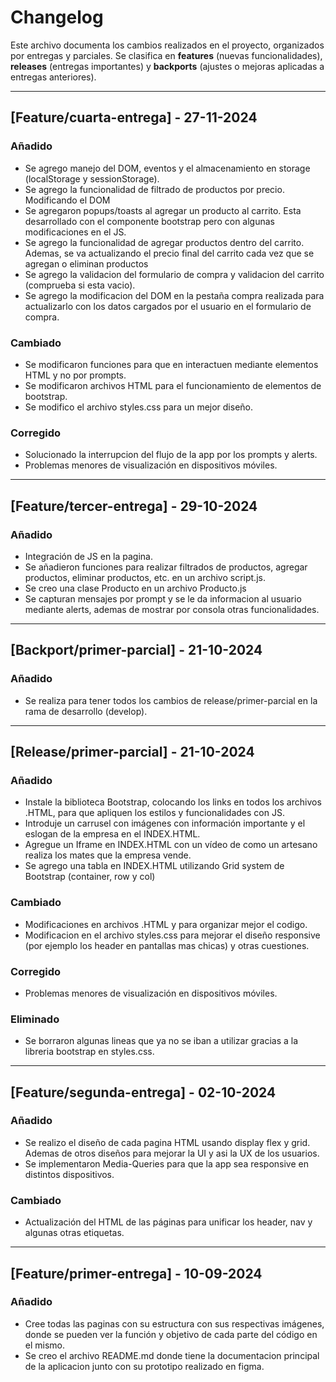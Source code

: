 # Changelog

Este archivo documenta los cambios realizados en el proyecto, organizados por entregas y parciales. Se clasifica en **features** (nuevas funcionalidades), **releases** (entregas importantes) y **backports** (ajustes o mejoras aplicadas a entregas anteriores).

---

## [Feature/cuarta-entrega] - 27-11-2024
### Añadido
- Se agrego manejo del DOM, eventos y el almacenamiento en storage (localStorage y sessionStorage).
- Se agrego la funcionalidad de filtrado de productos por precio. Modificando el DOM
- Se agregaron popups/toasts al agregar un producto al carrito. Esta desarrollado con el componente bootstrap pero con algunas modificaciones en el JS.
- Se agrego la funcionalidad de agregar productos dentro del carrito. Ademas, se va actualizando el precio final del carrito cada vez que se agregan o eliminan productos
- Se agrego la validacion del formulario de compra y validacion del carrito (comprueba si esta vacio).
- Se agrego la modificacion del DOM en la pestaña compra realizada para actualizarlo con los datos cargados por el usuario en el formulario de compra.

### Cambiado
- Se modificaron funciones para que en interactuen mediante elementos HTML y no por prompts.
- Se modificaron archivos HTML para el funcionamiento de elementos de bootstrap.
- Se modifico el archivo styles.css para un mejor diseño.

### Corregido
- Solucionado la interrupcion del flujo de la app por los prompts y alerts.
- Problemas menores de visualización en dispositivos móviles.

---

## [Feature/tercer-entrega] - 29-10-2024
### Añadido
- Integración de JS en la pagina.
- Se añadieron funciones para realizar filtrados de productos, agregar productos, eliminar productos, etc. en un archivo script.js.
- Se creo una clase Producto en un archivo Producto.js
- Se capturan mensajes por prompt y se le da informacion al usuario mediante alerts, ademas de mostrar por consola otras funcionalidades.

---

## [Backport/primer-parcial] - 21-10-2024
### Añadido
- Se realiza para tener todos los cambios de release/primer-parcial en la rama de desarrollo (develop).

---

## [Release/primer-parcial] - 21-10-2024
### Añadido
- Instale la biblioteca Bootstrap, colocando los links en todos los archivos .HTML, para que apliquen los estilos y funcionalidades con JS.
- Introduje un carrusel con imágenes con información importante y el eslogan de la empresa en el INDEX.HTML.
- Agregue un Iframe en INDEX.HTML con un vídeo de como un artesano realiza los mates que la empresa vende.
- Se agrego una tabla en INDEX.HTML utilizando Grid system de Bootstrap (container, row y col)

### Cambiado
- Modificaciones en archivos .HTML y para organizar mejor el codigo.
- Modificacion en el archivo styles.css para mejorar el diseño responsive (por ejemplo los header en pantallas mas chicas) y otras cuestiones.

### Corregido
- Problemas menores de visualización en dispositivos móviles.

### Eliminado
- Se borraron algunas lineas que ya no se iban a utilizar gracias a la libreria bootstrap en styles.css.

---

## [Feature/segunda-entrega] - 02-10-2024
### Añadido
- Se realizo el diseño de cada pagina HTML usando display flex y grid. Ademas de otros diseños para mejorar la UI y asi la UX de los usuarios.
- Se implementaron Media-Queries para que la app sea responsive en distintos dispositivos.

### Cambiado
- Actualización del HTML de las páginas para unificar los header, nav y algunas otras etiquetas.

---

## [Feature/primer-entrega] - 10-09-2024
### Añadido
- Cree todas las paginas con su estructura con sus respectivas imágenes, donde se pueden ver la función y objetivo de cada parte del código en el mismo.
- Se creo el archivo README.md donde tiene la documentacion principal de la aplicacion junto con su prototipo realizado en figma.